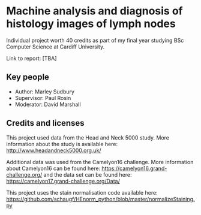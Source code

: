 # Machine analysis and diagnosis of histology images of lymph nodes
Individual project worth 40 credits as part of my final year studying BSc Computer Science at Cardiff University.

Link to report: [TBA]

## Key people

* Author: Marley Sudbury
* Supervisor: Paul Rosin
* Moderator: David Marshall

## Credits and licenses

This project used data from the Head and Neck 5000 study. More information about the study is available here: http://www.headandneck5000.org.uk/

Additional data was used from the Camelyon16 challenge. More information about Camelyon16 can be found here: https://camelyon16.grand-challenge.org/ and the data set can be found here: https://camelyon17.grand-challenge.org/Data/

This project uses the stain normalisation code available here: https://github.com/schaugf/HEnorm_python/blob/master/normalizeStaining.py
